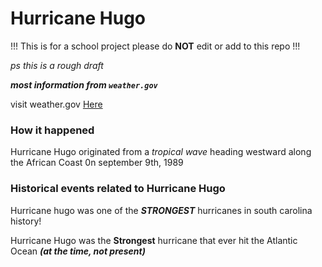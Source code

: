 # Hurricane Hugo

!!! This is for a school project please do **NOT** edit or add to this repo !!!

_ps this is a rough draft_

**_most information from `weather.gov`_**

visit weather.gov [Here](https://weather.gov/ilm/hurricanehugo)

### How it happened

Hurricane Hugo originated from a _tropical wave_ heading westward along the African Coast 0n september 9th, 1989

### Historical events related to Hurricane Hugo

Hurricane hugo was one of the **_STRONGEST_** hurricanes in south carolina history!

Hurricane Hugo was the **Strongest** hurricane that ever hit the Atlantic Ocean **_(at the time, not present)_**

